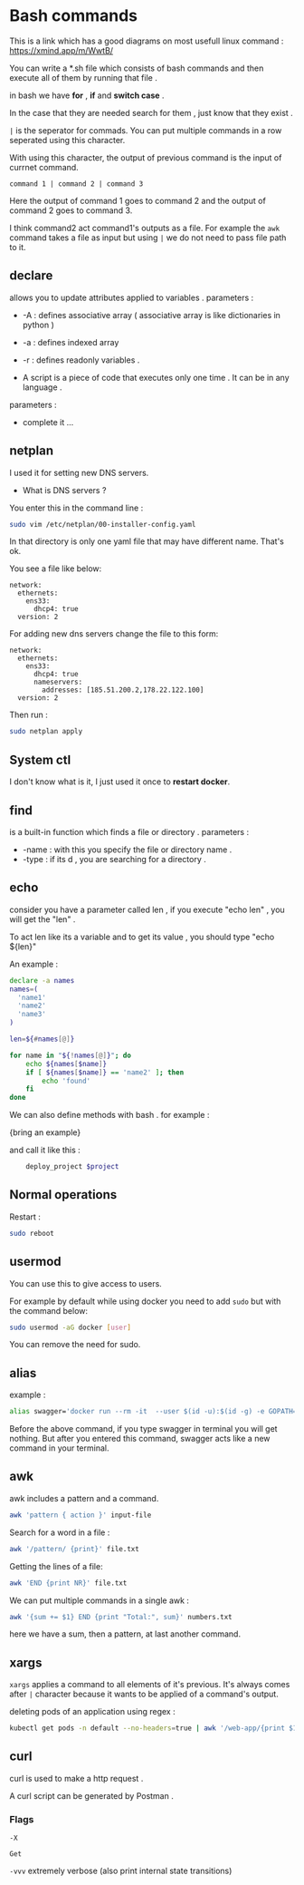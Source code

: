 # Bash commands 

This is a link which has a good diagrams on most usefull linux command : https://xmind.app/m/WwtB/

You can write a *.sh file which consists of bash commands and then 
execute all of them by running that file . 

in bash we have **for** , **if** and **switch case** .

In the case that they are needed search for them , just know that they exist . 


`|` is the seperator for commads. You can put multiple commands in a row seperated using this character. 

With using this character, the output of previous command is the input of currnet command.  

```
command 1 | command 2 | command 3
```

Here the output of command 1 goes to command 2 and the output of command 2 goes to command 3. 

I think command2 act command1's outputs as a file. For example the `awk` command takes a file as input but using `|` we do not need to pass file path to it. 

## declare 
allows you to update attributes applied to variables . 
parameters : 
* -A : defines associative array ( associative array is like dictionaries in python )
* -a : defines indexed array
* -r : defines readonly variables .

* A script is a piece of code that executes only one time . It can be in any language .

parameters : 
* complete it ...

## netplan 

I used it for setting new DNS servers. 

* What is DNS servers ? 

You enter this in the command line :
```bash
sudo vim /etc/netplan/00-installer-config.yaml
```

In that directory is only one yaml file that may have different name. That's ok.

You see a file like below: 
```
network:
  ethernets:
    ens33:
      dhcp4: true
  version: 2
```

For adding new dns servers change the file to this form:
```
network:
  ethernets:
    ens33:
      dhcp4: true
      nameservers:
        addresses: [185.51.200.2,178.22.122.100]
  version: 2
```

Then run :
```bash
sudo netplan apply
```

## System ctl

I don't know what is it, I just used it once to **restart docker**.

## find
is a built-in function which finds a file or directory . 
parameters : 
* -name : with this you specify the file or directory name .
* -type : if its d , you are searching for a directory .

## echo

consider you have a parameter called len , if you execute "echo len" ,
you will get the "len" . 

To act len like its a variable and to get its value , you should type "echo ${len}"

An example : 
```bash
declare -a names
names=(
  'name1'
  'name2'
  'name3'
)

len=${#names[@]}

for name in "${!names[@]}"; do
    echo ${names[$name]}
    if [ ${names[$name]} == 'name2' ]; then
        echo 'found'
    fi
done
```

We can also define methods with bash . for example : 

{bring an example}

and call it like this : 
```bash
    deploy_project $project
```

## Normal operations 

Restart : 
```bash
sudo reboot
```

## usermod 

You can use this to give access to users. 

For example by default while using docker you need to add `sudo` but with the command below: 

```bash
sudo usermod -aG docker [user]
```

You can remove the need for sudo.

## alias

example : 
```bash
alias swagger='docker run --rm -it  --user $(id -u):$(id -g) -e GOPATH=$(go env GOPATH):/go -v $HOME:$HOME -w $(pwd) quay.io/goswagger/swagger'
```

Before the above command, if you type swagger in terminal you will get nothing.
But after you entered this command, swagger acts like a new command in your terminal.

## awk

awk includes a pattern and a command. 
```bash
awk 'pattern { action }' input-file
```

Search for a word in a file : 
```bash
awk '/pattern/ {print}' file.txt
```

Getting the lines of a file:
```bash
awk 'END {print NR}' file.txt
```

We can put multiple commands in a single awk : 
```bash
awk '{sum += $1} END {print "Total:", sum}' numbers.txt
```

here we have a sum, then a pattern, at last another command.

## xargs

`xargs` applies a command to all elements of it's previous. It's always comes after `|` character because it wants to be applied of a command's output.

deleting pods of an application using regex : 
```bash
kubectl get pods -n default --no-headers=true | awk '/web-app/{print $1}'| xargs  kubectl delete -n default pod
```

## curl
curl is used to make a http request . 

A curl script can be generated by Postman . 
 
### Flags
`-X`

`Get` 

`-vvv` extremely verbose (also print internal state transitions)
